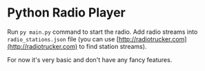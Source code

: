 # Python Radio Player

Run `py main.py` command to start the radio. Add radio streams into `radio_stations.json` file (you can use [http://radiotrucker.com](http://radiotrucker.com) to find station streams).

For now it's very basic and don't have any fancy features.